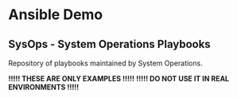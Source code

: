# Ansible Demo

## SysOps - System Operations Playbooks

Repository of playbooks maintained by System Operations.

**!!!!! THESE ARE ONLY EXAMPLES !!!!!**
**!!!!! DO NOT USE IT IN REAL ENVIRONMENTS !!!!!**
